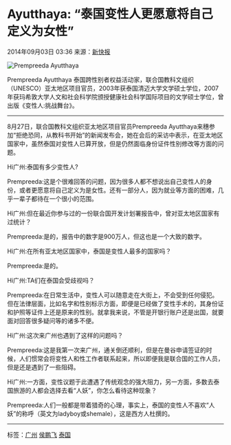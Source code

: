 # Ayutthaya: “泰国变性人更愿意将自己定义为女性”

2014年09月03日 03:36 来源：[新快报](http://dianzibao.xkb.com.cn/view/951855)

![Prempreeda Ayutthaya](http://y0.ifengimg.com/cmpp/2014/09/03/03/1e5b4671-2a06-4785-b0a6-50defb1631d0.jpg)

Prempreeda Ayutthaya 泰国跨性别者权益活动家，联合国教科文组织（UNESCO）亚太地区项目官员，2003年获泰国清迈大学文学硕士学位，2007年获玛希敦大学人文和社会科学院颁授健康社会科学国际项目的文学硕士学位，曾出版《变性人:挑战舞台》。

---

8月27日，联合国教科文组织亚太地区项目官员Prempreeda Ayutthaya来穗参加“拒绝恐同，从教科书开始”的新闻发布会，她在会后的采访中表示，在亚太地区国家中，虽然泰国对变性人已算开放，但是仍然面临身份证件性别修改等方面的问题。

Hi广州:泰国有多少变性人?

Prempreeda:这是个很难回答的问题，因为很多人都不想说出自己变性人的身份，或者更愿意将自己定义为是女性。还有一部分人，因为就业等方面的困难，几乎一辈子都待在一个很小的范围。

Hi广州:但在最近你参与过的一份联合国开发计划署报告中，曾对亚太地区国家有过统计？

Prempreeda:是的，报告中的数字是900万人，但这也是一个大致的数字。

Hi广州:在所有亚太地区国家中，泰国是变性人最多的国家吗？

Prempreeda:是的。

Hi广州:TA们在泰国会受歧视吗？

Prempreeda:在日常生活中，变性人可以随意走在大街上，不会受到任何侵犯。但在法律层面，比如名字和性别标示方面，即便是已经做了变性手术的，其身份证和护照等证件上还是原来的性别。就拿我来说，不管是开银行账户还是出国，就要面对回答很多疑问等的诸多不便。

Hi广州:这次来广州也遇到了这样的问题吗？

Prempreeda:这是我第一次来广州，通关倒还顺利，但是在曼谷申请签证的时候，人们惯常会将变性人和性工作者联系起来，所以即便我是联合国的工作人员，但是还是遇到了一些阻碍。

Hi广州:一方面，变性议题于此遭遇了传统观念的强大阻力，另一方面，多数去泰国旅游的人都会选择去看“人妖”，你怎么看待这种现象？

Prempreeda:人们一般都是带着猎奇的心理，事实上，泰国的变性人不喜欢“人妖”的称呼（英文为ladyboy或shemale），这是西方人杜撰的。

---

标签：[广州](http://search.ifeng.com/sofeng/search.action?c=1&q=%E5%B9%BF%E5%B7%9E) [侯鹏飞](http://search.ifeng.com/sofeng/search.action?c=1&q=%E4%BE%AF%E9%B9%8C%E9%A3%9E) [泰国](http://search.ifeng.com/sofeng/search.action?c=1&q=%E6%B3%B0%E5%9B%BD)